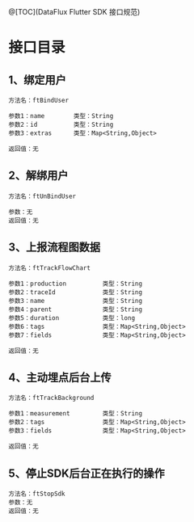 @[TOC](DataFlux Flutter SDK 接口规范)
# 接口目录
## 1、绑定用户
    方法名：ftBindUser
    
    参数1：name        类型：String
    参数2：id          类型：String
    参数3：extras      类型：Map<String,Object>
    
    返回值：无
## 2、解绑用户
	方法名：ftUnBindUser
	
	参数：无
	返回值：无

## 3、上报流程图数据
	方法名：ftTrackFlowChart
	
	参数1：production          类型：String
	参数2：traceId             类型：String
	参数3：name                类型：String
	参数4：parent              类型：String
	参数5：duration            类型：long
	参数6：tags                类型：Map<String,Object>
	参数7：fields              类型：Map<String,Object>
	
	返回值：无

## 4、主动埋点后台上传
	方法名：ftTrackBackground
	
	参数1：measurement         类型：String
	参数2：tags                类型：Map<String,Object>
	参数3：fields              类型：Map<String,Object>	
	
	返回值：无

## 5、停止SDK后台正在执行的操作
	方法名：ftStopSdk
	参数：无
	返回值：无
